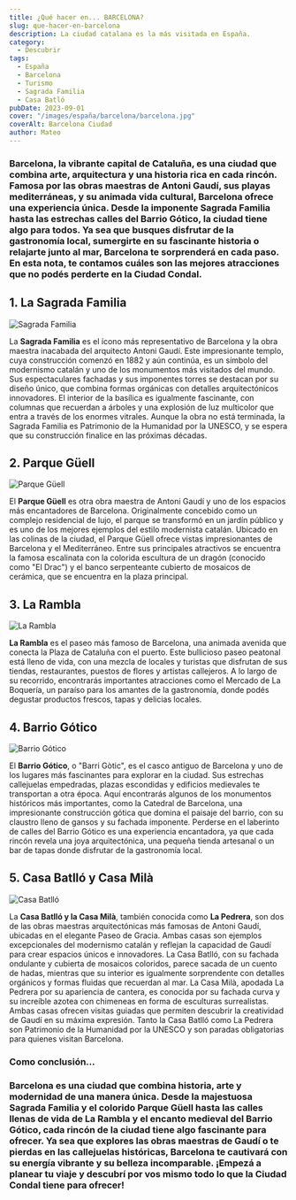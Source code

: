 ```yaml
---
title: ¿Qué hacer en... BARCELONA?
slug: que-hacer-en-barcelona
description: La ciudad catalana es la más visitada en España.
category:
  - Descubrir
tags:
  - España
  - Barcelona
  - Turismo
  - Sagrada Familia
  - Casa Batló
pubDate: 2023-09-01
cover: "/images/españa/barcelona/barcelona.jpg"
coverAlt: Barcelona Ciudad
author: Mateo 
---
```


### **Barcelona**, la vibrante capital de Cataluña, es una ciudad que combina arte, arquitectura y una historia rica en cada rincón. Famosa por las obras maestras de Antoni Gaudí, sus playas mediterráneas, y su animada vida cultural, Barcelona ofrece una experiencia única. Desde la imponente Sagrada Familia hasta las estrechas calles del Barrio Gótico, la ciudad tiene algo para todos. Ya sea que busques disfrutar de la gastronomía local, sumergirte en su fascinante historia o relajarte junto al mar, Barcelona te sorprenderá en cada paso. En esta nota, te contamos cuáles son las mejores atracciones que no podés perderte en la Ciudad Condal.

## 1. La Sagrada Familia 
<img src="/images/españa/barcelona/sagrada-familia.webp" alt="Sagrada Familia">

La **Sagrada Familia** es el ícono más representativo de Barcelona y la obra maestra inacabada del arquitecto Antoni Gaudí. Este impresionante templo, cuya construcción comenzó en 1882 y aún continúa, es un símbolo del modernismo catalán y uno de los monumentos más visitados del mundo. Sus espectaculares fachadas y sus imponentes torres se destacan por su diseño único, que combina formas orgánicas con detalles arquitectónicos innovadores. El interior de la basílica es igualmente fascinante, con columnas que recuerdan a árboles y una explosión de luz multicolor que entra a través de los enormes vitrales. Aunque la obra no está terminada, la Sagrada Familia es Patrimonio de la Humanidad por la UNESCO, y se espera que su construcción finalice en las próximas décadas.

## 2. Parque Güell 
<img src="/images/españa/barcelona/Güell-BCN.jpg" alt="Parque Güell">

El **Parque Güell** es otra obra maestra de Antoni Gaudí y uno de los espacios más encantadores de Barcelona. Originalmente concebido como un complejo residencial de lujo, el parque se transformó en un jardín público y es uno de los mejores ejemplos del estilo modernista catalán. Ubicado en las colinas de la ciudad, el Parque Güell ofrece vistas impresionantes de Barcelona y el Mediterráneo. Entre sus principales atractivos se encuentra la famosa escalinata con la colorida escultura de un dragón (conocido como "El Drac") y el banco serpenteante cubierto de mosaicos de cerámica, que se encuentra en la plaza principal. 

## 3. La Rambla 
<img src="/images/españa/barcelona/la-rambla.avif" alt="La Rambla ">

**La Rambla** es el paseo más famoso de Barcelona, una animada avenida que conecta la Plaza de Cataluña con el puerto. Este bullicioso paseo peatonal está lleno de vida, con una mezcla de locales y turistas que disfrutan de sus tiendas, restaurantes, puestos de flores y artistas callejeros. A lo largo de su recorrido, encontrarás importantes atracciones como el Mercado de La Boquería, un paraíso para los amantes de la gastronomía, donde podés degustar productos frescos, tapas y delicias locales.

## 4. Barrio Gótico 
<img src="/images/españa/barcelona/barrio-gotico.webp" alt="Barrio Gótico">

El **Barrio Gótico**, o "Barri Gòtic", es el casco antiguo de Barcelona y uno de los lugares más fascinantes para explorar en la ciudad. Sus estrechas callejuelas empedradas, plazas escondidas y edificios medievales te transportan a otra época. Aquí encontrarás algunos de los monumentos históricos más importantes, como la Catedral de Barcelona, una impresionante construcción gótica que domina el paisaje del barrio, con su claustro lleno de gansos y su fachada imponente. Perderse en el laberinto de calles del Barrio Gótico es una experiencia encantadora, ya que cada rincón revela una joya arquitectónica, una pequeña tienda artesanal o un bar de tapas donde disfrutar de la gastronomía local.

## 5. Casa Batlló y Casa Milà 
<img src="/images/españa/barcelona/casa-batlo.jpeg" alt="Casa Batlló ">

La **Casa Batlló y la Casa Milà**, también conocida como **La Pedrera**, son dos de las obras maestras arquitectónicas más famosas de Antoni Gaudí, ubicadas en el elegante Paseo de Gracia. Ambas casas son ejemplos excepcionales del modernismo catalán y reflejan la capacidad de Gaudí para crear espacios únicos e innovadores. La Casa Batlló, con su fachada ondulante y cubierta de mosaicos coloridos, parece sacada de un cuento de hadas, mientras que su interior es igualmente sorprendente con detalles orgánicos y formas fluidas que recuerdan al mar. La Casa Milà, apodada La Pedrera por su apariencia de cantera, es conocida por su fachada curva y su increíble azotea con chimeneas en forma de esculturas surrealistas. Ambas casas ofrecen visitas guiadas que permiten descubrir la creatividad de Gaudí en su máxima expresión. Tanto la Casa Batlló como La Pedrera son Patrimonio de la Humanidad por la UNESCO y son paradas obligatorias para quienes visitan Barcelona.

### Como conclusión... 

### **Barcelona** es una ciudad que combina historia, arte y modernidad de una manera única. Desde la majestuosa Sagrada Familia y el colorido Parque Güell hasta las calles llenas de vida de La Rambla y el encanto medieval del Barrio Gótico, cada rincón de la ciudad tiene algo fascinante para ofrecer. Ya sea que explores las obras maestras de Gaudí o te pierdas en las callejuelas históricas, Barcelona te cautivará con su energía vibrante y su belleza incomparable. ¡Empezá a planear tu viaje y descubrí por vos mismo todo lo que la Ciudad Condal tiene para ofrecer!